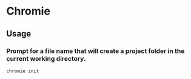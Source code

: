 # Chromie

## Usage
### Prompt for a file name that will create a project folder in the current working directory.
```
chromie init
```
